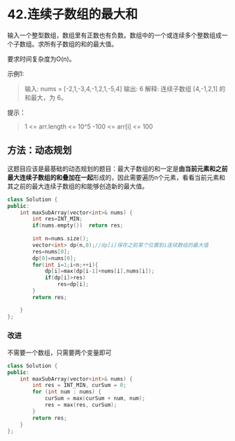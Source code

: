 # 42.连续子数组的最大和

输入一个整型数组，数组里有正数也有负数。数组中的一个或连续多个整数组成一个子数组。求所有子数组的和的最大值。

要求时间复杂度为O(n)。 

示例1:

> 输入: nums = [-2,1,-3,4,-1,2,1,-5,4]
> 输出: 6
> 解释: 连续子数组 [4,-1,2,1] 的和最大，为 6。


提示：

> 1 <= arr.length <= 10^5
> -100 <= arr[i] <= 100



## 方法：动态规划

这题目应该是最基础的动态规划的题目：最大子数组的和一定是**由当前元素和之前最大连续子数组的和叠加在一起**形成的，因此需要遍历n个元素，看看当前元素和其之前的最大连续子数组的和能够创造新的最大值。

```C++
class Solution {
public:
    int maxSubArray(vector<int>& nums) {
        int res=INT_MIN;
        if(nums.empty())  return res;
        
        int n=nums.size();
        vector<int> dp(n,0);//dp[i]保存之前某个位置到i连续数组的最大值
        res=nums[0];
        dp[0]=nums[0];
        for(int i=1;i<n;++i){
            dp[i]=max(dp[i-1]+nums[i],nums[i]);
            if(dp[i]>res)
                res=dp[i];
        }
        return res;

    }
};
```



### 改进

不需要一个数组，只需要两个变量即可

```C++
class Solution {
public:
    int maxSubArray(vector<int>& nums) {
        int res = INT_MIN, curSum = 0;
        for (int num : nums) {
            curSum = max(curSum + num, num);
            res = max(res, curSum);
        }
        return res;
    }
};
```

